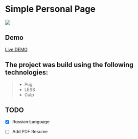 # Simple Personal Page

![](https://github.com/delawere/personal-page/blob/gh-pages/img/preview.png)

## Demo
[Live DEMO](https://delawere.github.io/personal-page/)

## The project was build using the following technologies:
>* Pug
>* LESS
>* Gulp

## TODO
- [x] ~~Russian Language~~
- [ ] Add PDF Resume
 
